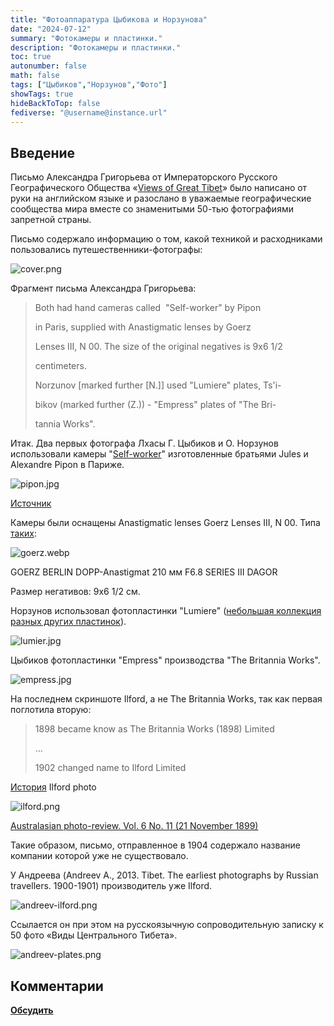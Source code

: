```yaml
---
title: "Фотоаппаратура Цыбикова и Норзунова"
date: "2024-07-12"
summary: "Фотокамеры и пластинки."
description: "Фотокамеры и пластинки."
toc: true
autonumber: false
math: false
tags: ["Цыбиков","Норзунов","Фото"]
showTags: true
hideBackToTop: false
fediverse: "@username@instance.url"
---
```


## Введение

Письмо Александра Григорьева от Императорского Русского Географического Общества «[Views of Great Tibet](https://www.loc.gov/item/2021667924/)» было написано от руки на английском языке и разослано в уважаемые географические сообщества мира вместе со знаменитыми 50-тью фотографиями запретной страны.

Письмо содержало информацию о том, какой техникой и расходниками пользовались путешественники-фотографы:

![cover.png](cover.png "Фрагмент письма Александра Григорьева")

Фрагмент письма Александра Григорьева:

> Both had hand cameras called  "Self-worker" by Pipon
>
> in Paris, supplied with Anastigmatic lenses by Goerz
>
> Lenses III, N 00. The size of the original negatives is 9x6 1/2
>
> centimeters.
>
> Norzunov \[marked further \[N.\]\] used "Lumiere" plates, Ts'i-
>
> bikov (marked further (Z.)) - "Empress" plates of "The Bri-
>
> tannia Works".

Итак. Два первых фотографа Лхасы Г. Цыбиков и О. Норзунов использовали камеры "[Self-worker](https://www.collection-appareils.fr/x/html/camera-20999-Pipon_The%20Self%20Worker.html)" изготовленные братьями Jules и Alexandre Pipon в Париже.

![pipon.jpg](pipon.jpg)

[Источник](https://www.collection-appareils.fr/x/html/camera-20999-Pipon_The%20Self%20Worker.html)

Камеры были оснащены Anastigmatic lenses Goerz Lenses III, N 00. Типа [таких](https://www.ebay.com/sch/i.html?_from=R40&_trksid=p2332490.m570.l1313&_nkw=Goerz+Anastigmat+&_sacat=0):

![goerz.webp](goerz.webp "GOERZ BERLIN DOPP-Anastigmat 210 мм F6.8 SERIES III DAGOR")

GOERZ BERLIN DOPP-Anastigmat 210 мм F6.8 SERIES III DAGOR

Размер негативов: 9x6 1/2 см.

Норзунов использовал фотопластинки "Lumiere" ([небольшая коллекция разных других пластинок](/notes/photographic-dry-plates/)).

![lumier.jpg](lumier.jpg)

Цыбиков фотопластинки "Empress" производства "The Britannia Works".

![empress.jpg](empress.jpg)

На последнем скриншоте Ilford, а не The Britannia Works, так как первая поглотила вторую:

> 1898 became know as The Britannia Works (1898) Limited
>
> ...
>
> 1902 changed name to Ilford Limited

[История](https://www.ilfordphoto.com/about-us/history/) Ilford photo

![ilford.png](ilford.png)

[Australasian photo-review. Vol. 6 No. 11 (21 November 1899)](https://nla.gov.au/nla.obj-411219254/view?sectionId=nla.obj-423722476&partId=nla.obj-411236106#page/n0/mode/1up)

Такие образом, письмо, отправленное в 1904 содержало название компании которой уже не существовало.

У Андреева (Andreev A., 2013. Tibet. The earliest photographs by Russian travellers. 1900-1901) производитель уже Ilford.

![andreev-ilford.png](andreev-ilford.png)

Ссылается он при этом на русскоязычную сопроводительную записку к 50 фото «Виды Центрального Тибета».

![andreev-plates.png](andreev-plates.png)

## Комментарии

[**Обсудить**](https://t.me/answer42geo/17)

